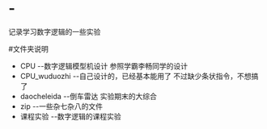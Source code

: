 # -
记录学习数字逻辑的一些实验

#文件夹说明

*  CPU  --数字逻辑模型机设计    参照学霸李畅同学的设计
*  CPU_wuduozhi    --自己设计的，已经基本能用了  不过缺少条状指令，不想搞了
*  daocheleida          --倒车雷达    实验期末的大综合
*  zip                        --一些杂七杂八的文件
*  课程实验              --数字逻辑的课程实验